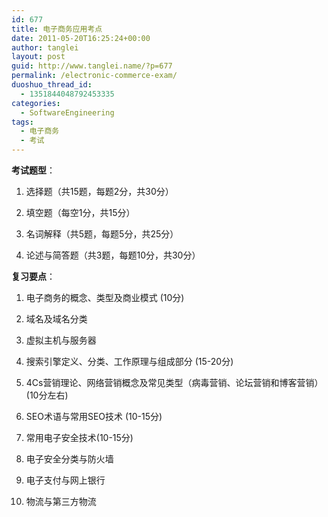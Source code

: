 ```yaml
---
id: 677
title: 电子商务应用考点
date: 2011-05-20T16:25:24+00:00
author: tanglei
layout: post
guid: http://www.tanglei.name/?p=677
permalink: /electronic-commerce-exam/
duoshuo_thread_id:
  - 1351844048792453335
categories:
  - SoftwareEngineering
tags:
  - 电子商务
  - 考试
---
```

**考试题型**：

1. 选择题（共15题，每题2分，共30分）

2. 填空题（每空1分，共15分）

3. 名词解释（共5题，每题5分，共25分）

4. 论述与简答题（共3题，每题10分，共30分）

**复习要点**：

1. 电子商务的概念、类型及商业模式 (10分)

2. 域名及域名分类

3. 虚拟主机与服务器

4. 搜索引擎定义、分类、工作原理与组成部分 (15-20分)

5. 4Cs营销理论、网络营销概念及常见类型（病毒营销、论坛营销和博客营销）(10分左右)

6. SEO术语与常用SEO技术 (10-15分)

7. 常用电子安全技术(10-15分)

8. 电子安全分类与防火墙

9. 电子支付与网上银行

10. 物流与第三方物流